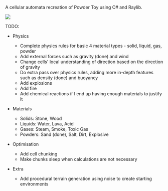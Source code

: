 A cellular automata recreation of Powder Toy using C# and Raylib.

![](Media/sand.gif)

TODO:

- Physics
  - Complete physics rules for basic 4 material types - solid, liquid, gas, powder
  - Add external forces such as gravity (done) and wind
  - Change cells' local understanding of direction based on the direction of gravity
  - Do extra pass over physics rules, adding more in-depth features such as density (done) and buoyancy
  - Add explosions
  - Add fire
  - Add chemical reactions if I end up having enough materials to justify it

- Materials
  - Solids: Stone, Wood
  - Liquids: Water, Lava, Acid
  - Gases: Steam, Smoke, Toxic Gas
  - Powders: Sand (done), Salt, Dirt, Explosive

- Optimisation
  - Add cell chunking
  - Make chunks sleep when calculations are not necessary

- Extra
  - Add procedural terrain generation using noise to create starting environments
